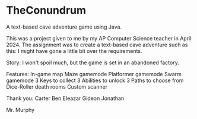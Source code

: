 # TheConundrum
A text-based cave adventure game using Java. 

This was a project given to me by my AP Computer Science teacher in April 2024.
The assignment was to create a text-based cave adventure such as this: 
I might have gone a little bit over the requirements.

Story: I won't spoil much, but the game is set in an abandoned factory.

Features:
In-game map
Maze gamemode
Platformer gamemode
Swarm gamemode
3 Keys to collect
3 Abilities to unlock
3 Paths to choose from
Dice-Roller death rooms
Custom scanner

Thank you:
Carter
Ben
Eleazar
Gideon
Jonathan

Mr. Murphy
